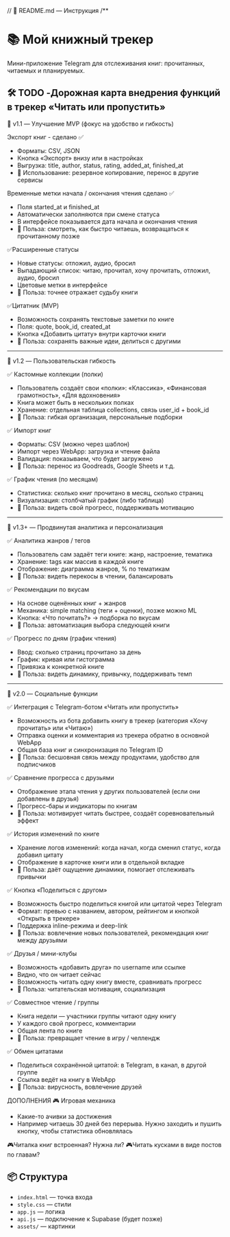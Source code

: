 // 📁 README.md — Инструкция
/**
# 📚 Мой книжный трекер
Мини-приложение Telegram для отслеживания книг: прочитанных, читаемых и планируемых.

## 🛠️ TODO -Дорожная карта внедрения функций в трекер «Читать или пропустить»

🔹 v1.1 — Улучшение MVP (фокус на удобство и гибкость)

Экспорт книг - сделано ✅

- Форматы: CSV, JSON
- Кнопка «Экспорт» внизу или в настройках
- Выгрузка: title, author, status, rating, added_at, finished_at
- 📍 Использование: резервное копирование, перенос в другие сервисы

Временные метки начала / окончания чтения сделано ✅
- Поля started_at и finished_at
- Автоматически заполняются при смене статуса
- В интерфейсе показывается дата начала и окончания чтения
- 📍 Польза: смотреть, как быстро читаешь, возвращаться к прочитанному позже

✅Расширенные статусы
- Новые статусы: отложил, аудио, бросил
- Выпадающий список: читаю, прочитал, хочу прочитать, отложил, аудио, бросил
- Цветовые метки в интерфейсе
- 📍 Польза: точнее отражает судьбу книги

✅Цитатник (MVP)
- Возможность сохранять текстовые заметки по книге
- Поля: quote, book_id, created_at
- Кнопка «Добавить цитату» внутри карточки книги
- 📍 Польза: сохранять важные идеи, делиться с другими

---

🔹 v1.2 — Пользовательская гибкость

✅ Кастомные коллекции (полки)
- Пользователь создаёт свои «полки»: «Классика», «Финансовая грамотность», «Для вдохновения»
- Книга может быть в нескольких полках
- Хранение: отдельная таблица collections, связь user_id + book_id
- 📍 Польза: гибкая организация, персональные подборки

✅ Импорт книг
- Форматы: CSV (можно через шаблон)
- Импорт через WebApp: загрузка и чтение файла
- Валидация: показываем, что будет загружено
- 📍 Польза: перенос из Goodreads, Google Sheets и т.д.

✅ График чтения (по месяцам)
- Статистика: сколько книг прочитано в месяц, сколько страниц
- Визуализация: столбчатый график (либо таблица)
- 📍 Польза: видеть свой прогресс, поддерживать мотивацию

---

🔹 v1.3+ — Продвинутая аналитика и персонализация

✅ Аналитика жанров / тегов
- Пользователь сам задаёт теги книге: жанр, настроение, тематика
- Хранение: tags как массив в каждой книге
- Отображение: диаграмма жанров, % по тематикам
- 📍 Польза: видеть перекосы в чтении, балансировать

✅ Рекомендации по вкусам
- На основе оценённых книг + жанров
- Механика: simple matching (теги + оценки), позже можно ML
- Кнопка: «Что почитать?» → подборка по вкусам
- 📍 Польза: автоматизация выбора следующей книги

✅ Прогресс по дням (график чтения)
- Ввод: сколько страниц прочитано за день
- График: кривая или гистограмма
- Привязка к конкретной книге
- 📍 Польза: видеть динамику, привычку, поддерживать темп

---

🔹 v2.0 — Социальные функции

✅ Интеграция с Telegram-ботом «Читать или пропустить»
- Возможность из бота добавить книгу в трекер (категория «Хочу прочитать» или «Читаю»)
- Отправка оценки и комментария из трекера обратно в основной WebApp
- Общая база книг и синхронизация по Telegram ID
- 📍 Польза: бесшовная связь между продуктами, удобство для подписчиков

✅ Сравнение прогресса с друзьями
- Отображение этапа чтения у других пользователей (если они добавлены в друзья)
- Прогресс-бары и индикаторы по книгам
- 📍 Польза: мотивирует читать быстрее, создаёт соревновательный эффект

✅ История изменений по книге
- Хранение логов изменений: когда начал, когда сменил статус, когда добавил цитату
- Отображение в карточке книги или в отдельной вкладке
- 📍 Польза: даёт ощущение динамики, помогает отслеживать привычки

✅ Кнопка «Поделиться с другом»
- Возможность быстро поделиться книгой или цитатой через Telegram
- Формат: превью с названием, автором, рейтингом и кнопкой «Открыть в трекере»
- Поддержка inline-режима и deep-link
- 📍 Польза: вовлечение новых пользователей, рекомендация книг между друзьями

✅ Друзья / мини-клубы
- Возможность «добавить друга» по username или ссылке
- Видно, что он читает сейчас
- Возможность читать одну книгу вместе, сравнивать прогресс
- 📍 Польза: читательская мотивация, социализация

✅ Совместное чтение / группы
- Книга недели — участники группы читают одну книгу
- У каждого свой прогресс, комментарии
- Общая лента по книге
- 📍 Польза: превращает чтение в игру / челлендж

✅ Обмен цитатами
- Поделиться сохранённой цитатой: в Telegram, в канал, в другой группе
- Ссылка ведёт на книгу в WebApp
- 📍 Польза: вирусность, вовлечение друзей

ДОПОЛНЕНИЯ
🎮 Игровая механика
- Какие-то ачивки за достижения
- Например читаешь 30 дней без перерыва. Нужно заходить и пушить кнопку, чтобы статистика обновлялась

🎮Читалка книг встроенная? Нужна ли?
🎮Читать кусками в виде постов по главам?


## 📦 Структура
- `index.html` — точка входа
- `style.css` — стили
- `app.js` — логика
- `api.js` — подключение к Supabase (будет позже)
- `assets/` — картинки

